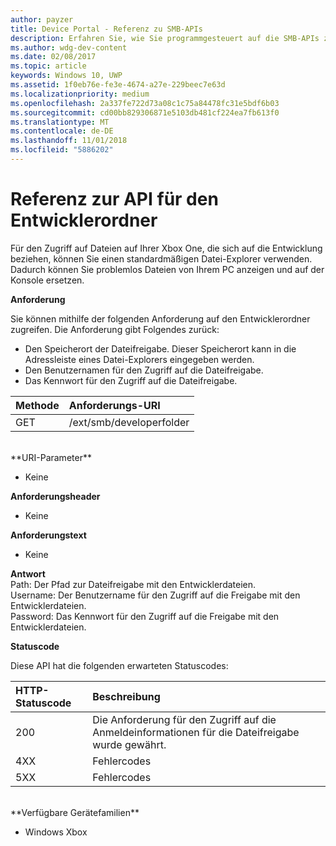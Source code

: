 ```yaml
---
author: payzer
title: Device Portal - Referenz zu SMB-APIs
description: Erfahren Sie, wie Sie programmgesteuert auf die SMB-APIs zugreifen.
ms.author: wdg-dev-content
ms.date: 02/08/2017
ms.topic: article
keywords: Windows 10, UWP
ms.assetid: 1f0eb76e-fe3e-4674-a27e-229beec7e63d
ms.localizationpriority: medium
ms.openlocfilehash: 2a337fe722d73a08c1c75a84478fc31e5bdf6b03
ms.sourcegitcommit: cd00bb829306871e5103db481cf224ea7fb613f0
ms.translationtype: MT
ms.contentlocale: de-DE
ms.lasthandoff: 11/01/2018
ms.locfileid: "5886202"
---
```

# <a name="developer-folder-api-reference"></a>Referenz zur API für den Entwicklerordner   
Für den Zugriff auf Dateien auf Ihrer Xbox One, die sich auf die Entwicklung beziehen, können Sie einen standardmäßigen Datei-Explorer verwenden. Dadurch können Sie problemlos Dateien von Ihrem PC anzeigen und auf der Konsole ersetzen.

**Anforderung**

Sie können mithilfe der folgenden Anforderung auf den Entwicklerordner zugreifen. Die Anforderung gibt Folgendes zurück:    
* Den Speicherort der Dateifreigabe. Dieser Speicherort kann in die Adressleiste eines Datei-Explorers eingegeben werden.
* Den Benutzernamen für den Zugriff auf die Dateifreigabe.
* Das Kennwort für den Zugriff auf die Dateifreigabe.

Methode      | Anforderungs-URI
:------     | :-----
GET | /ext/smb/developerfolder
<br />
**URI-Parameter**

- Keine

**Anforderungsheader**

- Keine

**Anforderungstext**

- Keine

**Antwort**   
Path: Der Pfad zur Dateifreigabe mit den Entwicklerdateien.   
Username: Der Benutzername für den Zugriff auf die Freigabe mit den Entwicklerdateien.   
Password: Das Kennwort für den Zugriff auf die Freigabe mit den Entwicklerdateien.   

**Statuscode**

Diese API hat die folgenden erwarteten Statuscodes:

HTTP-Statuscode      | Beschreibung
:------     | :-----
200 | Die Anforderung für den Zugriff auf die Anmeldeinformationen für die Dateifreigabe wurde gewährt.
4XX | Fehlercodes
5XX | Fehlercodes
<br />
**Verfügbare Gerätefamilien**

* Windows Xbox
